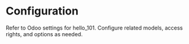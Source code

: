 # Configuration

Refer to Odoo settings for hello_101. Configure related models, access rights, and options as needed.
